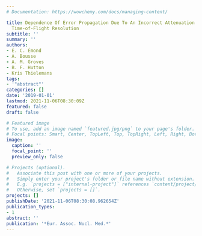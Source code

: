 ```yaml
---
# Documentation: https://wowchemy.com/docs/managing-content/

title: Dependence Of Error Propagation Due To An Incorrect Attenuation Map On PET
  Time-of-Flight Resolution
subtitle: ''
summary: ''
authors:
- É. C. Émond
- A. Bousse
- A. M. Groves
- B. F. Hutton
- Kris Thielemans
tags:
- '"abstract"'
categories: []
date: '2019-01-01'
lastmod: 2021-11-06T08:30:09Z
featured: false
draft: false

# Featured image
# To use, add an image named `featured.jpg/png` to your page's folder.
# Focal points: Smart, Center, TopLeft, Top, TopRight, Left, Right, BottomLeft, Bottom, BottomRight.
image:
  caption: ''
  focal_point: ''
  preview_only: false

# Projects (optional).
#   Associate this post with one or more of your projects.
#   Simply enter your project's folder or file name without extension.
#   E.g. `projects = ["internal-project"]` references `content/project/deep-learning/index.md`.
#   Otherwise, set `projects = []`.
projects: []
publishDate: '2021-11-06T08:30:08.962654Z'
publication_types:
- 1
abstract: ''
publication: '*Eur. Assoc. Nucl. Med.*'
---
```

